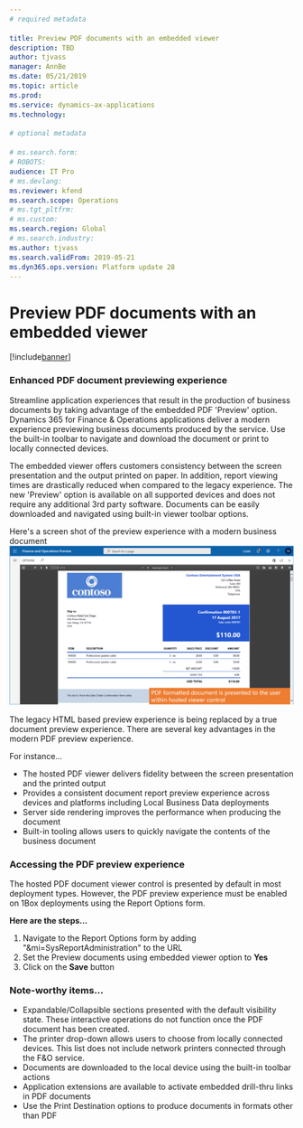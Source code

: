 ```yaml
---
# required metadata

title: Preview PDF documents with an embedded viewer 
description: TBD
author: tjvass
manager: AnnBe
ms.date: 05/21/2019
ms.topic: article
ms.prod: 
ms.service: dynamics-ax-applications
ms.technology: 

# optional metadata

# ms.search.form:
# ROBOTS:
audience: IT Pro
# ms.devlang: 
ms.reviewer: kfend
ms.search.scope: Operations
# ms.tgt_pltfrm: 
# ms.custom:
ms.search.region: Global
# ms.search.industry:
ms.author: tjvass
ms.search.validFrom: 2019-05-21 
ms.dyn365.ops.version: Platform update 28
---
```


# Preview PDF documents with an embedded viewer

[!include[banner](../includes/banner.md)]

### Enhanced PDF document previewing experience
Streamline application experiences that result in the production of business documents by taking advantage of the embedded PDF 'Preview' option.  Dynamics 365 for Finance & Operations applications deliver a modern experience previewing business documents produced by the service.  Use the built-in toolbar to navigate and download the document or print to locally connected devices.

The embedded viewer offers customers consistency between the screen presentation and the output printed on paper. In addition, report viewing times are drastically reduced when compared to the legacy experience. The new 'Preview' option is available on all supported devices and does not require any additional 3rd party software. Documents can be easily downloaded and navigated using built-in viewer toolbar options.

Here's a screen shot of the preview experience with a modern business document
![PDF preview form](./media/pdf-document-preview.png)

The legacy HTML based preview experience is being replaced by a true document preview experience. There are several key advantages in the modern PDF preview experience.<br> 

For instance…
- The hosted PDF viewer delivers fidelity between the screen presentation and the printed output<br>
- Provides a consistent document report preview experience across devices and platforms including Local Business Data deployments<br>
- Server side rendering improves the performance when producing the document<br>
- Built-in tooling allows users to quickly navigate the contents of the business document<br>

### Accessing the PDF preview experience
The hosted PDF document viewer control is presented by default in most deployment types. However, the PDF preview experience must be enabled on 1Box deployments using the Report Options form.  

**Here are the steps…**<br>
1) Navigate to the Report Options form by adding "&mi=SysReportAdministration" to the URL<br>
2) Set the Preview documents using embedded viewer option to **Yes**<br>
3) Click on the **Save** button<br>

### Note-worthy items…
- Expandable/Collapsible sections presented with the default visibility state. These interactive operations do not function once the PDF document has been created.<br>
- The printer drop-down allows users to choose from locally connected devices. This list does not include network printers connected through the F&O service.<br>
- Documents are downloaded to the local device using the built-in toolbar actions<br>
- Application extensions are available to activate embedded drill-thru links in PDF documents<br>
- Use the Print Destination options to produce documents in formats other than PDF<br>

